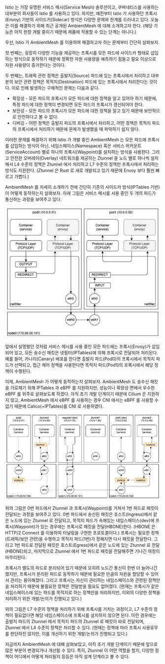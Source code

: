 Istio 는 가장 유명한 서비스 메시(Service Mesh) 솔루션이고, 쿠버네티스를 사용하는 대부분의 회사들이 Istio 를 사용하고 있다. 하지만, 예전부터 Istio 가 사용하던 프록시(Envoy) 기반의 사이드카(Sidecar) 방식은 다양한 문제와 한계를 드러내고 있다. 오늘은 이를 해결하기 위해 최근 공개된 AmbientMesh 에 대해 소개하고자 한다. (해당 기능은 아직 한창 개발 중이기 때문에 제품에 적용할 수 있는 단계는 아니다.)

우선, Istio 가 AmbientMesh 를 이용하여 해결하고자 하는 문제부터 간단히 살펴보자.

첫 번째는, 굉장히 다양한 기능을 제공하는 프록시를 모든 파드에 사이드카 형태로 삽입하는 방식으로 동작하기 때문에 정확한 자원 사용량을 예측하기 힘들고 필요 이상으로 자원 사용량이 증가한다는 것이다.

두 번째는, 트래픽 관련 정책은 출발지(Source) 파드에 있는 프록시에서 처리하고 대부분의 보안 관련 정책은 목적지(Destination) 파드에 있는 프록시에서 처리한다는 것이다. 이로 인해 발생하는 구체적인 문제는 다음과 같다.

- 확장성 - 모든 파드의 프록시가 모든 파드에 대한 정책을 알고 있어야 하기 때문에, 특정 파드에 대한 정책이 변경되면 모든 파드의 프록시가 갱신되어야 한다.
- 보안성 - 모든 파드의 프록시가 모든 파드에 대한 정책을 알고 있기 때문에 보안적으로 안전하다고 볼 수 없다.
- 디버깅 - 어떤 정책은 출발지 파드의 프록시에서 처리하고, 어떤 정책은 목적지 파드의 프록시에서 처리하기 때문에 문제가 발생했을 때 파악하기 쉽지 않다.

이러한 문제를 해결하기 위해 Istio 가 개발 중인 AmbientMesh 는 모든 파드에 프록시를 삽입하는 방식이 아닌, 네임스페이스(Namespace) 혹은 서비스 어카운트(ServiceAccount) 별로 하나의 프록시(Waypoint)를 설치하는 방식을 사용한다. 그리고 안전한 오버레이(Overlay) 네트워크를 제공하는 Ztunnel 을 노드 별로 하나씩 설치해서 L4 수준의 정책은 Ztunnel 에서 처리하고 L7 수준의 정책만 프록시에서 처리하는 방식도 지원한다. (Ztunnel 은 Rust 로 새로 개발되고 있기 때문에 Envoy 보다 훨씬 빠르고 가볍다.)

AmbientMesh 를 자세히 소개하기 전에 간단히 기존의 사이드카 방식(IPTables 기반)이 어떻게 동작하는지 살펴보자. 아래 그림은 서비스 메시를 사용 중인 두 개의 파드가 통신하는 과정을 보여주고 있다.

![istio.proxy](./istio-proxy.png)

앞에서 설명했던 것처럼 서비스 메시를 사용 중인 모든 파드에는 프록시(Envoy)가 삽입되어 있고, 모든 송수신 패킷은 넷필터(IPTables)에 의해 프록시로 전달되어 처리된다. 예를 들어, 카나리(Canary) 배포를 한다면 출발지 파드(Pod0)의 프록시에서 목적지 파드가 선택되고, 접근 제어 정책을 사용한다면 목적지 파드(Pod1)의 프록시에서 해당 정책이 수행된다.

이제, AmbientMesh 가 어떻게 동작하는지 살펴보자. AmbientMesh 도 송수신 패킷을 가로채기 위해 IPTables 과 eBPF 를 지원하지만, 성능이나 확장성 면에서 우수한 eBPF 를 위주로 살펴보도록 하겠다. 아직 초기 개발 단계이기 때문에 Cilium 은 지원하지 않고, AmbientMesh 에서 eBPF 를 사용하는 경우 CNI 에서는 eBPF 를 사용할 수 없기 때문에 Calico(+IPTables)를 CNI 로 사용하였다.

![istio.ambientmesh](./istio-ambientmesh.png)

위의 그림은 0번 파드에서 Ztunnel 과 프록시(Waypoint)를 거쳐서 1번 파드로 패킷이 전달되는 과정을 보여주고 있다. 0번 파드에서 송신된 패킷은 호스트(Ingress)에서 같은 노드에 있는 Ztunnel 로 전달되고, 목적지 파드가 속해있는 네임스페이스(dev)에 프록시(Waypoint)가 있는 경우에는 프록시로 패킷을 전달(HBONE)한다. (HBONE 은 HTTP/2 Connect 를 이용하여 터널링을 구현한 프로토콜이다.) 프록시는 필요한 정책(트래픽/보안 관련)을 수행하고 목적지 파드(1번)가 정해지면 다시 패킷을 전달한다. 그리고 1번 파드로 전달된 패킷은 호스트(Egress)에서 같은 노드에 있는 Ztunnel 로 전달(HBONE)되고, 마지막으로 Ztunnel 에서 1번 파드로 패킷을 전달해주면 기나긴 여정이 마무리된다.

프록시가 별도의 파드로 분리되어 있기 때문에 오히려 노드간 통신이 한번 더 늘어나긴 했지만, 프록시가 분리된 파드로 동작하기 때문에 필요한 만큼의 자원을 할당할 수 있어서 관리는 용이해졌다. 그리고 프록시는 자신이 관리하는 네임스페이스와 관련된 정책만을 처리하기 때문에 불필요한 정책은 전달받을 필요도 없어졌다. (현재는 프록시가 같은 네임스페이스에 있는 파드를 목적지로 하는 정책만을 처리하지만, 이외의 다양한 정책을 처리하기 위한 개발/논의가 진행되고 있다.)

위의 그림은 L7 수준의 정책을 처리하기 위해 프록시를 거치는 과정이고, L7 수준의 정책이 필요없다면 해당 네임스페이스에 프록시를 설치하지 않으면 된다. 이런 경우에는 출발지 파드의 Ztunnel 에서 목적지 파드의 Ztunnel 로 패킷이 바로 전달되며, Ztunnel 에서 L4 수준의 정책은 처리할 수 있다. (현재는 정책에 따라 프록시 사용유무를 판단하진 않지만, 이를 개선하기 위한 개발/논의가 진행되고 있다.)

지금까지 AmbientMesh 에 대해 살펴보았고, 아직 초기 개발 단계이기 때문에 앞으로 많은 부분이 변경되거나 개선될 수 있다. 특히, Ztunnel 이 어떤 역할을 할지, 다양한 정책이 어디에서 어떻게 처리될지 등등은 아직 설계 단계라고 볼 수 있다.
